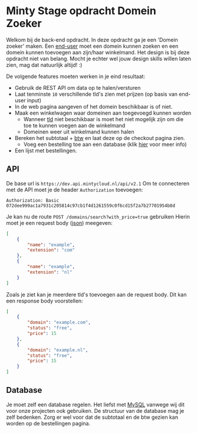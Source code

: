 <p align="center"><h1>Minty Stage opdracht Domein Zoeker</h1></p>

Welkom bij de back-end opdracht. In deze opdracht ga je een 'Domein zoeker' maken. Een [end-user](https://en.wikipedia.org/wiki/End_user) moet een domein kunnen zoeken en een domein kunnen toevoegen aan zijn/haar winkelmand. Het design is bij deze opdracht niet van belang. Mocht je echter wel jouw design skills willen laten zien, mag dat natuurlijk altijd! :)

De volgende features moeten werken in je eind resultaat:
- Gebruik de REST API om data op te halen/versturen
- Laat tenminste `10` verschillende tld's zien met prijzen (op basis van end-user input)
- In de web pagina aangeven of het domein beschikbaar is of niet.
- Maak een winkelwagen waar domeinen aan toegevoegd kunnen worden
    - Wanneer [tld](https://www.semrush.com/blog/top-level-domains/) niet beschikbaar is moet het niet mogelijk zijn om die toe te kunnen voegen aan de winkelmand
    - Domeinen weer uit winkelmand kunnen halen
- Bereken het subtotaal + [btw](https://en.wikipedia.org/wiki/Value-added_tax) en laat deze op de checkout pagina zien.
    - Voeg een bestelling toe aan een database (klik [hier](#database) voor meer info)
- Een lijst met bestellingen.


## API
De base url is `https://dev.api.mintycloud.nl/api/v2.1`
Om te connecteren met de API moet je de header `Authorization` toevoegen:
```
Authorization: Basic 072dee999ac1a7931c205814c97cb1f4d1261559c0f6cd15f2a7b27701954b8d
```

Je kan nu de route `POST /domains/search?with_price=true` gebruiken
Hierin moet je een request body ([json](https://www.json.org/)) meegeven:
```json
[
    {
        "name": "example",
        "extension": "com"
    },
    {
        "name": "example",
        "extension": "nl"
    }
]
```

Zoals je ziet kan je meerdere tld's toevoegen aan de request body.
Dit kan een response body voorstellen:

```json
[
    {
        "domain": "example.com",
        "status": "free",
        "price": 15
    },
    {
        "domain": "example.nl",
        "status": "free",
        "price": 15
    }
]
```

## Database
Je moet zelf een database regelen. Het liefst met [MySQL](https://www.mysql.com/) vanwege wij dit voor onze projecten ook gebruiken. De structuur van de database mag je zelf bedenken. Zorg er wel voor dat de subtotaal en de btw gezien kan worden op de bestellingen pagina.
